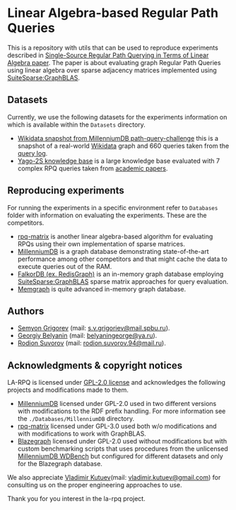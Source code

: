 # Linear Algebra-based Regular Path Queries

This is a repository with utils that can be used to reproduce experiments described in [Single-Source Regular Path Querying in Terms of Linear Algebra paper](https://arxiv.org/abs/2412.10287). The paper is about evaluating graph Regular Path Queries using linear algebra over sparse adjacency matrices implemented using [SuiteSparse:GraphBLAS](https://github.com/DrTimothyAldenDavis/GraphBLAS).

## Datasets

Currently, we use the following datasets for the experiments information on which is available within the `Datasets` directory.

* [Wikidata snapshot from MillenniumDB path-query-challenge](https://github.com/MillenniumDB/path-query-challenge) this is a snapshot of a real-world [Wikidata](https://www.wikidata.org/wiki/Wikidata:Main_Page) graph and 660 queries taken from the [query log](https://iccl.inf.tu-dresden.de/web/Wikidata_SPARQL_Logs/en).
* [Yago-2S knowledge base](https://yago-knowledge.org/downloads/yago-2s) is a large knowledge base evaluated with 7 complex RPQ queries taken from [academic papers](https://openproceedings.org/2017/conf/edbt/paper-302.pdf).

## Reproducing experiments

For running the experiments in a specific environment refer to `Databases` folder with information on evaluating the experiments. These are the competitors.

* [rpq-matrix](https://github.com/adriangbrandon/rpq-matrix) is another linear algebra-based algorithm for evaluating RPQs using their own implementation of sparse matrices.
* [MillenniumDB](https://github.com/MillenniumDB/MillenniumDB) is a graph database demonstrating state-of-the-art performance among other competitors and that might cache the data to execute queries out of the RAM.
* [FalkorDB (ex. RedisGraph)](https://github.com/FalkorDB/FalkorDB) is an in-memory graph database employing [SuiteSparse:GraphBLAS](https://github.com/DrTimothyAldenDavis/GraphBLAS) sparse matrix approaches for query evaluation.
* [Memgraph](https://github.com/memgraph/memgraph) is quite advanced in-memory graph database.

## Authors

* [Semyon Grigorev](https://github.com/gsvgit) (mail: [s.v.grigoriev@mail.spbu.ru](mailto://s.v.grigoriev@mail.spbu.ru)).
* [Georgiy Belyanin](https://github.com/georgiy-belyanin) (mail: [belyaningeorge@ya.ru](mailto://belyaningeorge@ya.ru)).
* [Rodion Suvorov](https://github.com/suvorovrain) (mail: [rodion.suvorov.94@mail.ru](mailto://rodion.suvorov.94@mail.ru)).

## Acknowledgments & copyright notices

LA-RPQ is licensed under [GPL-2.0 license](https://www.gnu.org/licenses) and acknowledges the following projects and modifications made to them.

* [MillenniumDB](https://github.com/MillenniumDB/MillenniumDB) licensed under GPL-2.0 used in two different versions with modifications to the RDF prefix handling. For more information see the `./Databases/MillenniumDB` directory.
* [rpq-matrix](https://github.com/MillenniumDB/MillenniumDB) licensed under GPL-3.0 used both w/o modifications and with modifications to work with GraphBLAS.
* [Blazegraph](https://github.com/blazegraph/database) licensed under GPL-2.0 used without modifications but with custom benchmarking scripts that uses procedures from the unlicensed [MillenniumDB WDBench](https://github.com/MillenniumDB/WDBench) but configured for different datasets and only for the Blazegraph database.

We also appreciate [Vladimir Kutuev](https://github.com/vkutuev)(mail: [vladimir.kutuev@gmail.com](mailto://vladimir.kutuev@gmail.com)) for consulting us on the proper engineering approaches to use.

Thank you for you interest in the la-rpq project.
